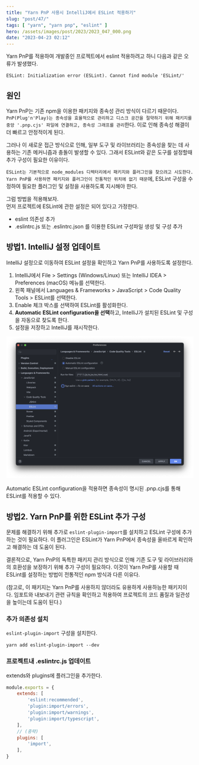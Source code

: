 ```yaml
---
title: "Yarn PnP 사용시 IntelliJ에서 ESLint 적용하기"  
slug: "post/47/"
tags: [ "yarn", "yarn pnp", "eslint" ]
hero: /assets/images/post/2023/2023_047_000.png   
date: "2023-04-23 02:12"
---  
```


Yarn PnP를 적용하여 개발중인 프로젝트에서 eslint 적용하려고 하니 다음과 같은 오류가 발생했다. 

```text
ESLint: Initialization error (ESLint). Cannot find module 'ESLint/' 
```  

## 원인
Yarn PnP는 기존 npm을 이용한 패키지와 종속성 관리 방식이 다르기 때문이다.  
`PnP(Plug'n'Play)는 종속성을 효율적으로 관리하고 디스크 공간을 절약하기 위해 패키지를 중앙 '.pnp.cjs' 파일에 연결하고, 종속성 그래프를 관리`한다. 이로 인해 종속성 해결이 더 빠르고 안정적이게 된다.

그러나 이 새로운 접근 방식으로 인해, 일부 도구 및 라이브러리는 종속성을 찾는 데 사용하는 기존 메커니즘과 충돌이 발생할 수 있다. 그래서 ESLint와 같은 도구를 설정할때 추가 구성이 필요한 이유이다.

`ESLint는 기본적으로 node_modules 디렉터리에서 패키지와 플러그인을 찾으려고 시도한다. Yarn PnP를 사용하면 패키지와 플러그인이 전통적인 위치에 없기 때문`에, ESLint 구성을 수정하여 필요한 플러그인 및 설정을 사용하도록 지시해야 한다. 

그럼 방법을 적용해보자.  
먼저 프로젝트에 ESLint에 관한 설정은 되어 있다고 가정한다.  
- eslint 의존성 추가
- .eslintrc.js 또는 .eslintrc.json 를 이용한 ESLint 구성파일 생성 및 구성 추가  


## 방법1. IntelliJ 설정 업데이트  

IntelliJ 설정으로 이동하여 ESLint 설정을 확인하고 Yarn PnP를 사용하도록 설정한다.

1. IntelliJ에서 File > Settings (Windows/Linux) 또는 IntelliJ IDEA > Preferences (macOS) 메뉴를 선택한다.
2. 왼쪽 패널에서 Languages & Frameworks > JavaScript > Code Quality Tools > ESLint를 선택한다.
3. Enable 체크 박스를 선택하여 ESLint를 활성화한다.
4. **Automatic ESLint configuration을 선택**하고, IntelliJ가 설치된 ESLint 및 구성을 자동으로 찾도록 한다.
5. 설정을 저장하고 IntelliJ를 재시작한다.  

![IntelliJ ESLint 설정](/assets/images/post/2023/2023_047_001.png)  

Automatic ESLint configuration을 적용하면 종속성이 명시된 .pnp.cjs를 통해 ESLint를 적용할 수 있다. 


## 방법2. Yarn PnP를 위한 ESLint 추가 구성 

문제를 해결하기 위해 추가로 `eslint-plugin-import`를 설치하고 ESLint 구성에 추가하는 것이 필요하다. 이 플러그인은 ESLint가 Yarn PnP에서 종속성을 올바르게 확인하고 해결하는 데 도움이 된다.  

결론적으로, Yarn PnP의 독특한 패키지 관리 방식으로 인해 기존 도구 및 라이브러리와의 호환성을 보장하기 위해 추가 구성이 필요하다. 이것이 Yarn PnP를 사용할 때 ESLint를 설정하는 방법이 전통적인 npm 방식과 다른 이유다.

(참고로, 이 패키지는 Yarn PnP를 사용하지 않더라도 유용하게 사용하능한 패키지이다. 임포트와 내보내기 관련 규칙을 확인하고 적용하여 프로젝트의 코드 품질과 일관성을 높이는데 도움이 된다.)


### 추가 의존성 설치  

`eslint-plugin-import` 구성을 설치한다. 

```shell
yarn add eslint-plugin-import --dev  
```  

### 프로젝트내 .eslintrc.js 업데이트  

extends와 plugins에 플러그인을 추가한다.  

```javascript
module.exports = {
    extends: [
        'eslint:recommended',
        'plugin:import/errors',
        'plugin:import/warnings',
        'plugin:import/typescript',
    ],
    // (중략)
    plugins: [
        'import',
    ],
}
```  



